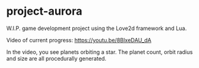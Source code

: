 # project-aurora

W.I.P. game development project using the Love2d framework and Lua.

Video of current progress: https://youtu.be/8BlxeDAU_dA

In the video, you see planets orbiting a star. The planet count, orbit radius and size are all procedurally generated.
